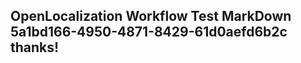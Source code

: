 <properties
ms.topic="hero-topic"
ms.test1="hero-topic"
ms.test2="test"/>


## OpenLocalization Workflow Test MarkDown 5a1bd166-4950-4871-8429-61d0aefd6b2c thanks!



<!--HONumber=Jan17_HO1-->


